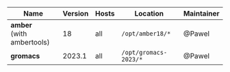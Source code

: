 | Name                               | Version       | Hosts | Location                                                                               | Maintainer |
|------------------------------------|---------------|---|----------------------------------------------------------------------------------------|------------|
| **amber** <br /> (with ambertools) | 18            | all  | <code>/opt/amber18/*</code>                                                            | @Pawel     |
| **gromacs**                        | 2023.1        | all  | <code>/opt/gromacs-2023/*</code>                                                       | @Pawel     |
